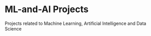 # ML-and-AI Projects 
Projects related to Machine Learning, Artificial Intelligence and Data Science
